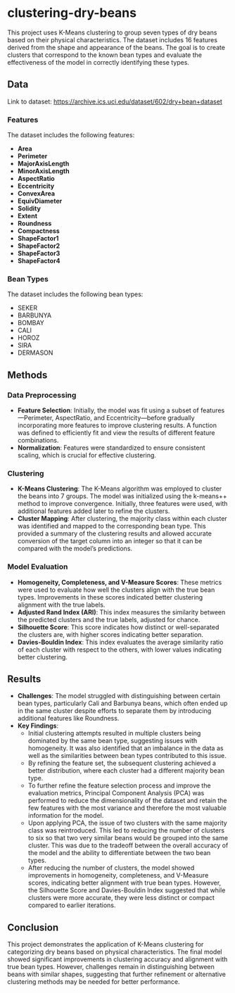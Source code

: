 # clustering-dry-beans
This project uses K-Means clustering to group seven types of dry beans based on their physical characteristics. The dataset includes 16 features derived from the shape and appearance of the beans. The goal is to create clusters that correspond to the known bean types and evaluate the effectiveness of the model in correctly identifying these types.

## Data

Link to dataset: https://archive.ics.uci.edu/dataset/602/dry+bean+dataset

### Features

The dataset includes the following features:

- **Area**
- **Perimeter**
- **MajorAxisLength**
- **MinorAxisLength**
- **AspectRatio**
- **Eccentricity**
- **ConvexArea**
- **EquivDiameter**
- **Solidity**
- **Extent**
- **Roundness**
- **Compactness**
- **ShapeFactor1**
- **ShapeFactor2**
- **ShapeFactor3**
- **ShapeFactor4**

### Bean Types

The dataset includes the following bean types:

- SEKER
- BARBUNYA
- BOMBAY
- CALI
- HOROZ
- SIRA
- DERMASON

## Methods

### Data Preprocessing

- **Feature Selection**: Initially, the model was fit using a subset of features—Perimeter, AspectRatio, and Eccentricity—before gradually incorporating more features to improve clustering results. A function was defined to efficiently fit and view the results of different feature combinations.
- **Normalization**: Features were standardized to ensure consistent scaling, which is crucial for effective clustering.

### Clustering

- **K-Means Clustering**: The K-Means algorithm was employed to cluster the beans into 7 groups. The model was initialized using the k-means++ method to improve convergence. Initially, three features were used, with additional features added later to refine the clusters.
- **Cluster Mapping**: After clustering, the majority class within each cluster was identified and mapped to the corresponding bean type. This provided a summary of the clustering results and allowed accurate conversion of the target column into an integer so that it can be compared with the model’s predictions.

### Model Evaluation

- **Homogeneity, Completeness, and V-Measure Scores**: These metrics were used to evaluate how well the clusters align with the true bean types. Improvements in these scores indicated better clustering alignment with the true labels.
- **Adjusted Rand Index (ARI)**: This index measures the similarity between the predicted clusters and the true labels, adjusted for chance.
- **Silhouette Score**: This score indicates how distinct or well-separated the clusters are, with higher scores indicating better separation.
- **Davies-Bouldin Index**: This index evaluates the average similarity ratio of each cluster with respect to the others, with lower values indicating better clustering.

## Results

- **Challenges**: The model struggled with distinguishing between certain bean types, particularly Cali and Barbunya beans, which often ended up in the same cluster despite efforts to separate them by introducing additional features like Roundness.
- **Key Findings**:
    - Initial clustering attempts resulted in multiple clusters being dominated by the same bean type, suggesting issues with homogeneity. It was also identified that an imbalance in the data as well as the similarities between bean types contributed to this issue.
    - By refining the feature set, the subsequent clustering achieved a better distribution, where each cluster had a different majority bean type.
    - To further refine the feature selection process and improve the evaluation metrics, Principal Component Analysis (PCA) was performed to reduce the dimensionality of the dataset and retain the few features with the most variance and therefore the most valuable information for the model.
    - Upon applying PCA, the issue of two clusters with the same majority class was reintroduced. This led to reducing the number of clusters to six so that two very similar beans would be grouped into the same cluster. This was due to the tradeoff between the overall accuracy of the model and the ability to differentiate between the two bean types.
    - After reducing the number of clusters, the model showed improvements in homogeneity, completeness, and V-Measure scores, indicating better alignment with true bean types. However, the Silhouette Score and Davies-Bouldin Index suggested that while clusters were more accurate, they were less distinct or compact compared to earlier iterations.

## Conclusion

This project demonstrates the application of K-Means clustering for categorizing dry beans based on physical characteristics. The final model showed significant improvements in clustering accuracy and alignment with true bean types. However, challenges remain in distinguishing between beans with similar shapes, suggesting that further refinement or alternative clustering methods may be needed for better performance.
